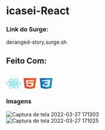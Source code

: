 
# icasei-React

### Link do Surge: 

deranged-story.surge.sh

## Feito Com:

<br />
  <img align="center" alt="Paty-React" height="30" width="40" src="https://raw.githubusercontent.com/devicons/devicon/master/icons/react/react-original.svg">
  <img align="center" alt="Paty-HTML" height="30" width="40" src="https://raw.githubusercontent.com/devicons/devicon/master/icons/html5/html5-original.svg">
  <img align="center" alt="Paty-CSS" height="30" width="40" src="https://raw.githubusercontent.com/devicons/devicon/master/icons/css3/css3-original.svg">

<br />

### Imagens
![Captura de tela 2022-03-27 171303](https://user-images.githubusercontent.com/91157487/160299785-8a242e68-fe24-4ae2-a80c-cf4c722bdef9.png)
![Captura de tela 2022-03-27 171025](https://user-images.githubusercontent.com/91157487/160299790-1b4b795a-c90e-4b02-8af0-09943b38cd94.png)





